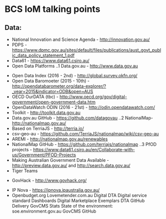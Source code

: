 # BCS IoM talking points
## Data:
* National Innovation and Science Agenda - http://innovation.gov.au/
* PDPS - https://www.dpmc.gov.au/sites/default/files/publications/aust_govt_public_data_policy_statement_1.pdf
* Data61 - https://www.data61.csiro.au/
* Open Data Platforms
..1 Data.gov.au - http://www.data.gov.au
- Open Data Index (2016 - 2nd) - http://global.survey.okfn.org/
- Open Data Baromoeter (2015 - 10th) - http://opendatabarometer.org/data-explorer/?_year=2015&indicator=ODB&open=AUS
- OECD OurDATA (tbc) - http://www.oecd.org/gov/digital-government/open-government-data.htm
- OpenDataWatch ODIN (2016 - 21st) - http://odin.opendatawatch.com/
- Toolkit - http://toolkit.data.gov.au
- Data.gov.au GitHub - https://github.com/datagovau
..2 NationalMap- http://nationalmap.gov.au/
- Based on TerriaJS - http://terria.io/
- csv-geo-au - https://github.com/TerriaJS/nationalmap/wiki/csv-geo-au
- AREMI - http://nationalmap.gov.au/renewables
- NationalMap GitHub - https://github.com/terriajs/nationalmap
..3 PfOD projects - https://www.data61.csiro.au/en/Collaborate-with-us/Government/PFOD-Projects
- Making Australian Government Data Available - http://preview.data.gov.au/ and http://search.data.gov.au/
- Tiger Teams
* GovHack - http://www.govhack.org/
- IP Nova - https://ipnova.ipaustralia.gov.au/
- Openbudget.org
Lovemetender.com.au
Digital
DTA
Digital service standard
Dashboards
Digital Marketplace
Exemplars
DTA GitHub
Delivery
GovCMS
Stats
State of the environment: soe.environment.gov.au
GovCMS GitHub
